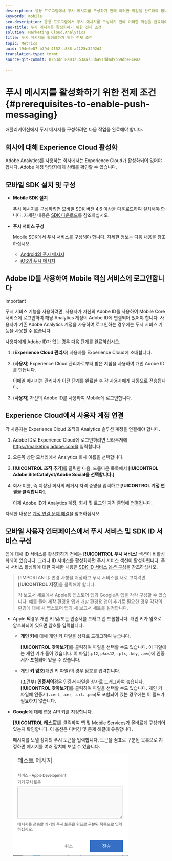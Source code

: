 ```yaml
---
description: 응용 프로그램에서 푸시 메시지를 구성하기 전에 이러한 작업을 완료해야 합니다.
keywords: mobile
seo-description: 응용 프로그램에서 푸시 메시지를 구성하기 전에 이러한 작업을 완료해야 합니다.
seo-title: 푸시 메시지를 활성화하기 위한 전제 조건
solution: Marketing Cloud,Analytics
title: 푸시 메시지를 활성화하기 위한 전제 조건
topic: Metrics
uuid: 194e6e07-b794-4152-a838-a4125c3292d4
translation-type: tm+mt
source-git-commit: 82b3dc38a0325b3aa733b491ddad9b59dbe84eaa

---
```



# 푸시 메시지를 활성화하기 위한 전제 조건 {#prerequisites-to-enable-push-messaging}

애플리케이션에서 푸시 메시지를 구성하려면 다음 작업을 완료해야 합니다.

## 회사에 대해 Experience Cloud 활성화

Adobe Analytics를 사용하는 회사에서는 Experience Cloud가 활성화되어 있어야 합니다. Adobe 계정 담당자에게 상태를 확인할 수 있습니다.

## 모바일 SDK 설치 및 구성

* **Mobile SDK 설치**

   푸시 메시지를 구성하려면 모바일 SDK 버전 4.6 이상을 다운로드하여 설치해야 합니다. 자세한 내용은 [SDK 다운로드](/help/using/c-manage-app-settings/c-mob-confg-app/t-config-analytics/download-sdk.md)를 참조하십시오.

* **푸시 서비스 구성**

   Mobile SDK에서 푸시 서비스를 구성해야 합니다.
자세한 정보는 다음 내용을 참조하십시오.

   * [Android의 푸시 메시지](/help/android/messaging-main/push-messaging/push-messaging.md)
   * [iOS의 푸시 메시지](/help/ios/messaging-main/push-messaging/push-messaging.md)

## Adobe ID를 사용하여 Mobile 핵심 서비스에 로그인합니다

>[!IMPORTANT]
>
>푸시 서비스 기능을 사용하려면, 사용자가 자신의 Adobe ID를 사용하여 Mobile Core 서비스에 로그인하여 해당 Analytics 계정이 Adobe ID에 연결되어 있어야 합니다. 사용자가 기존 Adobe Analytics 계정을 사용하여 로그인하는 경우에는 푸시 서비스 기능을 사용할 수 없습니다.

사용자에게 Adobe ID가 없는 경우 다음 단계를 완료하십시오.

1. (**Experience Cloud 관리자**) 사용자를 Experience Cloud에 초대합니다.

1. (**사용자**) Experience Cloud 관리자로부터 받은 지침을 사용하여 개인 Adobe ID를 만듭니다.

   이메일 메시지는 관리자가 이전 단계를 완료한 후 각 사용자에게 자동으로 전송됩니다.

1. (**사용자**) 자신의 Adobe ID를 사용하여 Mobile에 로그인합니다.

## Experience Cloud에서 사용자 계정 연결

각 사용자는 Experience Cloud 조직의 Analytics 솔루션 계정을 연결해야 합니다.

1. Adobe ID로 Experience Cloud에 로그인하려면 브라우저에 [](https://marketing.adobe.com)https://marketing.adobe.com을 입력합니다.

1. 오른쪽 상단 모서리에서 Analytics 회사 이름을 선택합니다.

1. **[!UICONTROL 조직 추가]**&#x200B;를 클릭한 다음, 드롭다운 목록에서 **[!UICONTROL Adobe SiteCatalyst/Adobe Social을 선택합니다.]**

1. 회사 이름, 즉 지정된 회사의 레거시 자격 증명을 입력하고 **[!UICONTROL 계정 연결을 클릭합니다]**.

   이제 Adobe ID가 Analytics 계정, 회사 및 로그인 자격 증명에 연결됩니다.

자세한 내용은 [계정 연결 문제 해결](https://docs.adobe.com/content/help/ko-KR/core-services/interface/manage-users-and-products/organizations.html)을 참조하십시오.

## 모바일 사용자 인터페이스에서 푸시 서비스 및 SDK ID 서비스 구성

앱에 대해 ID 서비스를 활성화하기 전에는 **[!UICONTROL 푸시 서비스]** 섹션이 비활성화되어 있습니다. 그러나 ID 서비스를 활성화하면 푸시 서비스 섹션이 활성화됩니다. 푸시 서비스 활성화에 대한 자세한 내용은 [SDK ID 서비스 옵션 구성](/help/using/c-manage-app-settings/c-mob-confg-app/t-config-visitor.md)을 참조하십시오.

>[!IMPORTANT]: 변경 사항을 저장하고 푸시 서비스를 새로 고치려면 **[!UICONTROL 저장]**&#x200B;을 클릭해야 합니다.
>
>각 보고서 세트에서 Apple용 앱스토어 앱과 Google용 앱을 각각 구성할 수 있습니다. 예를 들어 제작 환경용 앱과 개발 환경용 앱이 추가로 필요한 경우 각각의 환경에 대해 새 앱스토어 앱과 새 보고서 세트를 설정합니다.

* Apple **의**&#x200B;경우 개인 키 및/또는 인증서를 드래그 앤 드롭합니다. 개인 키가 암호로 암호화되어 있으면 암호를 입력합니다.

   * **개인 키**&#x200B;에 대해 개인 키 파일을 상자로 드래그하여 놓습니다.

      **[!UICONTROL 찾아보기]**&#x200B;를 클릭하여 파일을 선택할 수도 있습니다. 이 파일에는 개인 키가 들어 있습니다. 이 파일(`.p12`, `pkcs12`, `.pfx`, `.key`, `.pem`)에 인증서가 포함되어 있을 수 있습니다.

   * 개인 **키 암호**(개인 키 파일)의 경우 암호를 입력합니다.

      (조건부) **인증서의**&#x200B;경우 인증서 파일을 상자로 드래그하여 놓습니다. **[!UICONTROL 찾아보기]**&#x200B;를 클릭하여 파일을 선택할 수도 있습니다. 개인 키 파일에 인증서(`.cert`, `.cer`, `.crt`. `.pem`)도 포함되어 있는 경우에는 이 필드가 필요하지 않습니다.

* **Google**&#x200B;에 대해 앱용 API 키를 지정합니다.

   **[!UICONTROL 테스트]**&#x200B;를 클릭하여 앱 및 Mobile Services가 올바르게 구성되어 있는지 확인합니다. 이 옵션은 디버깅 및 문제 해결에 유용합니다.

   메시지를 보낼 장치의 푸시 토큰을 입력합니다. 토큰을 쉼표로 구분된 목록으로 지정하면 메시지를 여러 장치에 보낼 수 있습니다.

   ![테스트 메시지 푸시](assets/push_test_list.png)

